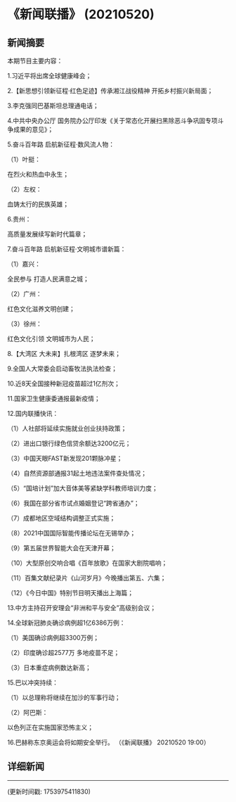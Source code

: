 # 《新闻联播》 (20210520)

## 新闻摘要

本期节目主要内容：


1.习近平将出席全球健康峰会；


2.【新思想引领新征程·红色足迹】传承湘江战役精神 开拓乡村振兴新局面；


3.李克强同巴基斯坦总理通电话；


4.中共中央办公厅 国务院办公厅印发《关于常态化开展扫黑除恶斗争巩固专项斗争成果的意见》；


5.奋斗百年路 启航新征程·数风流人物：


（1）叶挺：

在烈火和热血中永生；


（2）左权：

血铸太行的民族英雄；


6.贵州：

高质量发展续写新时代篇章；


7.奋斗百年路 启航新征程·文明城市谱新篇：


（1）嘉兴：

全民参与 打造人民满意之城；


（2）广州：

红色文化滋养文明创建；


（3）徐州：

红色文化引领 文明城市为人民；


8.【大湾区 大未来】扎根湾区 逐梦未来；


9.全国人大常委会启动畜牧法执法检查；


10.近8天全国接种新冠疫苗超过1亿剂次；


11.国家卫生健康委通报最新疫情；


12.国内联播快讯：


（1）人社部将延续实施就业创业扶持政策；


（2）进出口银行绿色信贷余额达3200亿元；


（3）中国天眼FAST新发现201颗脉冲星；


（4）自然资源部通报31起土地违法案件查处情况；


（5）“国培计划”加大音体美等紧缺学科教师培训力度；


（6）我国在部分省市试点婚姻登记“跨省通办”；


（7）成都地区空域结构调整正式实施；


（8）2021中国国际智能传播论坛在无锡举办；


（9）第五届世界智能大会在天津开幕；


（10）大型原创交响合唱《百年放歌》在国家大剧院唱响；


（11）百集文献纪录片《山河岁月》今晚播出第五、六集；


（12）《今日中国》特别节目明天播出上海篇；


13.中方主持召开安理会“非洲和平与安全”高级别会议；


14.全球新冠肺炎确诊病例超1亿6386万例：


（1）美国确诊病例超3300万例；


（2）印度确诊超2577万 多地疫苗不足；


（3）日本重症病例数达新高；


15.巴以冲突持续：


（1）以总理称将继续在加沙的军事行动；


（2）阿巴斯：

以色列正在实施国家恐怖主义；


16.巴赫称东京奥运会将如期安全举行。
（《新闻联播》 20210520 19:00）

## 详细新闻

---

(更新时间戳: 1753975411830)

